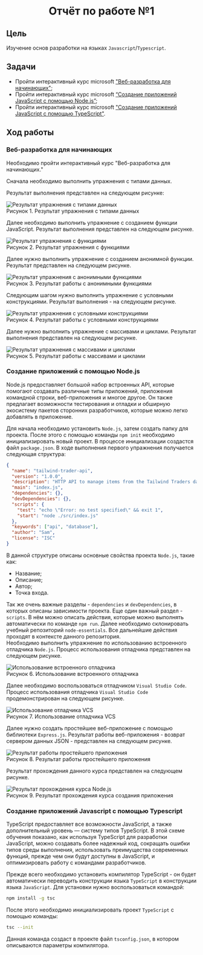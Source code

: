 <h1 align=center>Отчёт по работе №1</h1>

## Цель

Изучение основ разработки на языках `Javascript`/`Typescript`.

## Задачи

- Пройти интерактивный курс microsoft ["Веб-разработка для начинающих"](https://learn.microsoft.com/ru-ru/training/paths/web-development-101/);
- Пройти интерактивный курс microsoft
[“Создание приложений JavaScript с помощью Node.js”](https://learn.microsoft.com/ru-ru/training/paths/build-javascript-applications-nodejs/);
- Пройти интерактивный курс microsoft
["Создание приложений JavaScript с помощью TypeScript"](https://learn.microsoft.com/ru-ru/training/paths/build-javascript-applications-typescript/).

## Ход работы

### Веб-разработка для начинающих

Необходимо пройти интерактивный курс "Веб-разработка для начинающих."

Сначала необходимо выполнить упражнения с типами данных.

Результат выполнения представлен на следующем рисунке:

![Результат упражнения с типами данных](./images/course1-1.PNG)  
Рисунок 1. Результат упражнения с типами данных

Далее необходимо выполнить упражнение с созданием функции JavaScript.
Результат выполнения представлен на следующем рисунке.

![Результат упражнения с функциями](./images/course1-2.PNG)  
Рисунок 2. Результат упражнения с функциями

Далее нужно выполнить упражнение с созданием анонимной функции.
Результат представлен на следующем рисунке.

![Результат упражнения с анонимными функциями](./images/course1-3.PNG)  
Рисунок 3. Результат работы с анонимными функциями

Следующим шагом нужно выполнить упражнение с условными конструкциями.
Результат выполнения - на следующем рисунке.

![Результат упражнения с условными конструкциями](./images/course1-4.PNG)  
Рисунок 4. Результат работы с условными конструкциями

Далее нужно выполнить упражнение с массивами и циклами.
Результат выполнения представлен на следующем рисунке.

![Результат упражнения с массивами и циклами](./images/course1-5.PNG)  
Рисунок 5. Результат работы с массивами и циклами

### Создание приложений с помощью Node.js

Node.js предоставляет большой набор встроенных API, которые помогают создавать
различные типы приложений, приложения командной строки, веб-приложения и многое
другое. Он также предлагает возможности тестирования и отладки и обширную
экосистему пакетов сторонних разработчиков, которые можно легко добавлять в приложение.

Для начала необходимо установить `Node.js`, затем создать папку для проекта.
После этого с помощью команды `npm init` необходимо инициализировать новый проект.
В процессе инициализации создастся файл `package.json`.
В ходе выполнения первого упражнения получается следующая структура:

```json
{
  "name": "tailwind-trader-api",
  "version": "1.0.0",
  "description": "HTTP API to manage items from the Tailwind Traders database",
  "main": "index.js",
  "dependencies": {},
  "devDependencies": {},
  "scripts": {
    "test": "echo \"Error: no test specified\" && exit 1",
    "start": "node ./src/index.js"
  },
  "keywords": ["api", "database"],
  "author": "Sam",
  "license": "ISC"
}
```

В данной структуре описаны основные свойства проекта `Node.js`, такие как:

- Название;
- Описание;
- Автор;
- Точка входа.

Так же очень важные разделы - `dependencies` и `devDependencies`,
в которых описаны зависимости проекта. Еще один важный раздел - `scripts`.
В нём можно описать действия, которые можно выполнять автоматически по команде
`npm run`.
Далее необходимо склонировать учебный репозиторий `node-essentials`.
Все дальнейшие действия проходят в контексте данного репозитория.  
Необходимо выполнить упражнение по использованию встроенного отладчика `Node.js`.
Процесс использования отладчика представлен на следующем рисунке.

![Использование встроенного отладчика](./images/course2-6.PNG)  
Рисунок 6. Использование встроенного отладчика

Далее необходимо воспользоваться отладчиком `Visual Studio Code`.
Процесс использования отладчика `Visual Studio Code` продемонстрирован
на следующем рисунке.

![Использование отладчика VCS](./images/course2-7.PNG)  
Рисунок 7. Использование отладчика VCS

Далее нужно создать простейшее веб-приложение с помощью библиотеки `Express.js`.
Результат работы веб-приложения - возврат сервером данных JSON -
представлен на следующем рисунке.

![Результат работы простейшего приложения](./images/course2-8.PNG)  
Рисунок 8. Результат работы простейшего приложения

Результат прохождения данного курса представлен на следующем рисунке.

![Результат прохождения курса Node.js](./images/course2-9.PNG)  
Рисунок 9. Результат прохождения курса создания приложения

### Создание приложений Javascript с помощью Typescript

TypeScript предоставляет все возможности JavaScript, а также дополнительный
уровень — систему типов TypeScript. В этой схеме обучения показано,
как используя TypeScript для разработки JavaScript, можно создавать
более надежный код, сокращать ошибки типов среды выполнения,
использовать преимущества современных функций,
прежде чем они будут доступны в JavaScript, и оптимизировать работу с командами разработчиков.

Прежде всего необходимо установить компилятор TypeScript -
он будет автоматически переводить конструкции языка `TypeScript`
в конструкции языка `JavaScript`. Для установки нужно воспользоваться командой:

```bash
npm install -g tsc
```

После этого необходимо инициализировать проект `TypeScript` с помощью команды:

```bash
tsc --init
```

Данная команда создаст в проекте файл `tsconfig.json`, в котором описываются
параметры компилятора.
